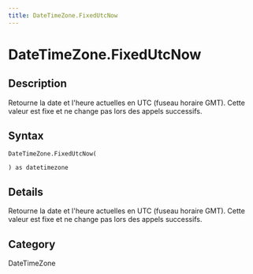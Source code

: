 ```yaml
---
title: DateTimeZone.FixedUtcNow
---
```


# DateTimeZone.FixedUtcNow


## Description

Retourne la date et l&#39;heure actuelles en UTC (fuseau horaire GMT). Cette valeur est fixe et ne change pas lors des appels successifs.


## Syntax

```powerquery
DateTimeZone.FixedUtcNow(

) as datetimezone
```


## Details

Retourne la date et l'heure actuelles en UTC (fuseau horaire GMT). Cette valeur est fixe et ne change pas lors des appels successifs.



## Category
DateTimeZone
